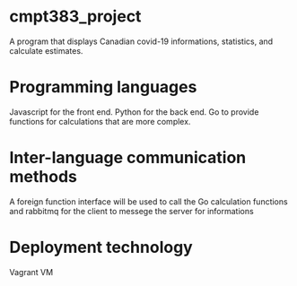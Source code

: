 # cmpt383_project
A program that displays Canadian covid-19 informations, statistics, and calculate estimates.

# Programming languages
Javascript for the front end.
Python for the back end.
Go to provide functions for calculations that are more complex.

# Inter-language communication methods
A foreign function interface will be used to call the Go calculation functions and rabbitmq for the client to messege the server for informations

# Deployment technology
Vagrant VM